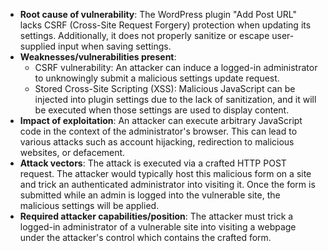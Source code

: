 - **Root cause of vulnerability**: The WordPress plugin "Add Post URL" lacks CSRF (Cross-Site Request Forgery) protection when updating its settings. Additionally, it does not properly sanitize or escape user-supplied input when saving settings.
- **Weaknesses/vulnerabilities present**:
    - CSRF vulnerability: An attacker can induce a logged-in administrator to unknowingly submit a malicious settings update request.
    - Stored Cross-Site Scripting (XSS): Malicious JavaScript can be injected into plugin settings due to the lack of sanitization, and it will be executed when those settings are used to display content.
- **Impact of exploitation**: An attacker can execute arbitrary JavaScript code in the context of the administrator's browser. This can lead to various attacks such as account hijacking, redirection to malicious websites, or defacement.
- **Attack vectors**: The attack is executed via a crafted HTTP POST request. The attacker would typically host this malicious form on a site and trick an authenticated administrator into visiting it. Once the form is submitted while an admin is logged into the vulnerable site, the malicious settings will be applied.
- **Required attacker capabilities/position**: The attacker must trick a logged-in administrator of a vulnerable site into visiting a webpage under the attacker's control which contains the crafted form.